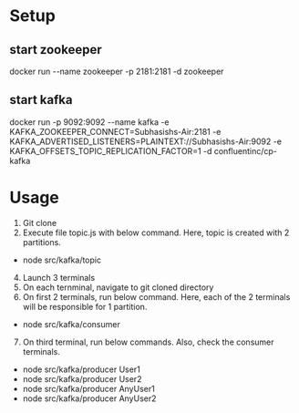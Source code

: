 # Setup

## start zookeeper

docker run --name zookeeper -p 2181:2181 -d zookeeper

## start kafka

docker run -p 9092:9092 --name kafka -e KAFKA_ZOOKEEPER_CONNECT=Subhasishs-Air:2181 -e KAFKA_ADVERTISED_LISTENERS=PLAINTEXT://Subhasishs-Air:9092 -e KAFKA_OFFSETS_TOPIC_REPLICATION_FACTOR=1 -d confluentinc/cp-kafka

# Usage
1. Git clone
2. Execute file topic.js with below command. Here, topic is created with 2 partitions.
  - node src/kafka/topic
4. Launch 3 terminals
5. On each ternminal, navigate to git cloned directory
6. On first 2 terminals, run below command. Here, each of the 2 terminals will be responsible for 1 partition.
  - node src/kafka/consumer
7. On third terminal, run below commands. Also, check the consumer terminals.
  - node src/kafka/producer User1
  - node src/kafka/producer User2
  - node src/kafka/producer AnyUser1
  - node src/kafka/producer AnyUser2 
